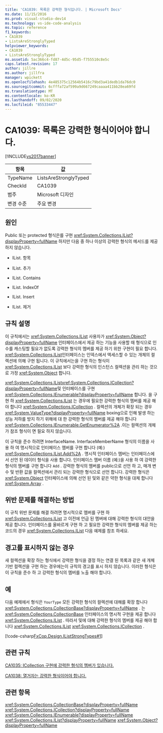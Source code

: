 ```yaml
---
title: 'CA1039: 목록은 강력한 형식입니다. | Microsoft Docs'
ms.date: 11/15/2016
ms.prod: visual-studio-dev14
ms.technology: vs-ide-code-analysis
ms.topic: reference
f1_keywords:
- CA1039
- ListsAreStronglyTyped
helpviewer_keywords:
- CA1039
- ListsAreStronglyTyped
ms.assetid: 5ac366c4-fd87-4d5c-95d5-f755510c8e5c
caps.latest.revision: 17
author: jillre
ms.author: jillfra
manager: wpickett
ms.openlocfilehash: 4e485375c12564b5416c79bd3a41dedb1da76dc0
ms.sourcegitcommit: 6cfffa72af599a9d667249caaaa411bb28ea69fd
ms.translationtype: MT
ms.contentlocale: ko-KR
ms.lasthandoff: 09/02/2020
ms.locfileid: "85533447"
---
```

# <a name="ca1039-lists-are-strongly-typed"></a>CA1039: 목록은 강력한 형식이어야 합니다.
[!INCLUDE[vs2017banner](../includes/vs2017banner.md)]

|항목|값|
|-|-|
|TypeName|ListsAreStronglyTyped|
|CheckId|CA1039|
|범주|Microsoft 디자인|
|변경 수준|주요 변경|

## <a name="cause"></a>원인
 Public 또는 protected 형식은를 구현 <xref:System.Collections.IList?displayProperty=fullName> 하지만 다음 중 하나 이상의 강력한 형식의 메서드를 제공 하지 않습니다.

- IList. 항목

- IList. 추가

- IList. Contains

- IList. IndexOf

- IList. Insert

- IList. 제거

## <a name="rule-description"></a>규칙 설명
 이 규칙에서는 <xref:System.Collections.IList> 사용자가 <xref:System.Object?displayProperty=fullName> 인터페이스에서 제공 하는 기능을 사용할 때 형식으로 인수를 캐스팅할 필요가 없도록 강력한 형식의 멤버를 제공 하기 위한 구현이 필요 합니다. <xref:System.Collections.IList>인터페이스는 인덱스에서 액세스할 수 있는 개체의 컬렉션에 의해 구현 됩니다. 이 규칙에서는을 구현 하는 형식이 <xref:System.Collections.IList> 보다 강력한 형식의 인스턴스 컬렉션을 관리 하는 것으로 가정 <xref:System.Object> 합니다.

 <xref:System.Collections.IList><xref:System.Collections.ICollection?displayProperty=fullName>및 인터페이스를 구현 <xref:System.Collections.IEnumerable?displayProperty=fullName> 합니다. 을 구현 하 <xref:System.Collections.IList> 는 경우에 필요한 강력한 형식의 멤버를 제공 해야 합니다 <xref:System.Collections.ICollection> . 컬렉션의 개체가 확장 되는 경우 <xref:System.ValueType?displayProperty=fullName> boxing으로 인해 발생 하는 성능 저하를 방지 하기 위해에 대 한 강력한 형식의 멤버를 제공 해야 합니다 <xref:System.Collections.IEnumerable.GetEnumerator%2A> .이는 컬렉션의 개체가 참조 형식이 면 필요 하지 않습니다.

 이 규칙을 준수 하려면 InterfaceName. InterfaceMemberName 형식의 이름을 사용 하 여 명시적으로 인터페이스 멤버를 구현 합니다 (예:) <xref:System.Collections.IList.Add%2A> . 명시적 인터페이스 멤버는 인터페이스에서 선언 된 데이터 형식을 사용 합니다. 인터페이스 멤버 이름 (예:)을 사용 하 여 강력한 형식의 멤버를 구현 합니다 `Add` . 강력한 형식의 멤버를 public으로 선언 하 고, 매개 변수 및 반환 값을 컬렉션에서 관리 되는 강력한 형식으로 선언 합니다. 강력한 형식은 <xref:System.Object> 인터페이스에 의해 선언 된 및와 같은 약한 형식을 대체 합니다 <xref:System.Array> .

## <a name="how-to-fix-violations"></a>위반 문제를 해결하는 방법
 이 규칙 위반 문제를 해결 하려면 명시적으로 멤버를 구현 하 <xref:System.Collections.IList> 고 이전에 언급 된 멤버에 대해 강력한 형식의 대안을 제공 합니다. 인터페이스를 올바르게 구현 하 고 필요한 강력한 형식의 멤버를 제공 하는 코드의 경우 <xref:System.Collections.IList> 다음 예제를 참조 하세요.

## <a name="when-to-suppress-warnings"></a>경고를 표시하지 않는 경우
 새 컬렉션을 확장 하는 형식에서 강력한 형식을 결정 하는 연결 된 목록과 같은 새 개체 기반 컬렉션을 구현 하는 경우에는이 규칙의 경고를 표시 하지 않습니다. 이러한 형식은이 규칙을 준수 하 고 강력한 형식의 멤버를 노출 해야 합니다.

## <a name="example"></a>예
 다음 예제에서 형식은 `YourType` 모든 강력한 형식의 컬렉션에 대해를 확장 합니다 <xref:System.Collections.CollectionBase?displayProperty=fullName> . 는 <xref:System.Collections.CollectionBase> 인터페이스의 명시적 구현을 제공 합니다 <xref:System.Collections.IList> . 따라서 및에 대해 강력한 형식의 멤버를 제공 해야 합니다 <xref:System.Collections.IList> <xref:System.Collections.ICollection> .

 [!code-csharp[FxCop.Design.IListStrongTypes#1](../snippets/csharp/VS_Snippets_CodeAnalysis/FxCop.Design.IListStrongTypes/cs/FxCop.Design.IListStrongTypes.cs#1)]

## <a name="related-rules"></a>관련 규칙
 [CA1035: ICollection 구현에 강력한 형식의 멤버가 있습니다.](../code-quality/ca1035-icollection-implementations-have-strongly-typed-members.md)

 [CA1038: 열거자는 강력한 형식이어야 합니다.](../code-quality/ca1038-enumerators-should-be-strongly-typed.md)

## <a name="see-also"></a>관련 항목
 <xref:System.Collections.CollectionBase?displayProperty=fullName> <xref:System.Collections.ICollection?displayProperty=fullName>
 <xref:System.Collections.IEnumerable?displayProperty=fullName>
 <xref:System.Collections.IList?displayProperty=fullName>
 <xref:System.Object?displayProperty=fullName>
